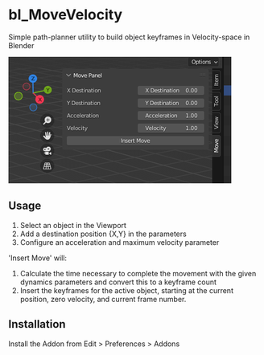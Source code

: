 # bl_MoveVelocity
Simple path-planner utility to build object keyframes in Velocity-space in Blender

![Screenshot](PanelScreen.png)

## Usage

1. Select an object in the Viewport
2. Add a destination position {X,Y} in the parameters
3. Configure an acceleration and maximum velocity parameter

'Insert Move' will:

1. Calculate the time necessary to complete the movement with the given dynamics parameters and convert this to a keyframe count
2. Insert the keyframes for the active object, starting at the current position, zero velocity, and current frame number.

## Installation

Install the Addon from Edit > Preferences > Addons


